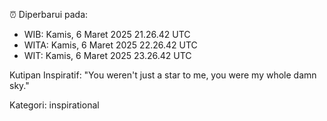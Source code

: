 ⏰ Diperbarui pada:
- WIB: Kamis, 6 Maret 2025 21.26.42 UTC
- WITA: Kamis, 6 Maret 2025 22.26.42 UTC
- WIT: Kamis, 6 Maret 2025 23.26.42 UTC

Kutipan Inspiratif:
"You weren't just a star to me, you were my whole damn sky."


Kategori: inspirational

